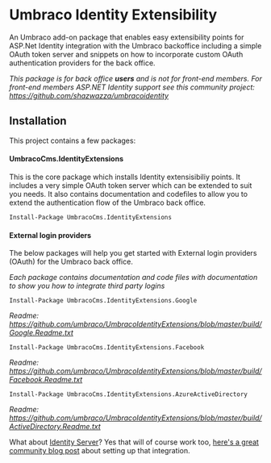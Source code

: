 # Umbraco Identity Extensibility

An Umbraco add-on package that enables easy extensibility points for ASP.Net Identity integration with the Umbraco backoffice including a simple OAuth token server and snippets on how to incorporate custom OAuth authentication providers for the back office.

_This package is for back office **users** and is not for front-end members. For front-end members ASP.NET Identity support see this community project: https://github.com/shazwazza/umbracoidentity_

## Installation

This project contains a few packages:

#### UmbracoCms.IdentityExtensions

This is the core package which installs Identity extensisibiliy points. It includes a very simple OAuth token server which can be extended to suit you needs. It also contains documentation and codefiles to allow you to extend the authentication flow of the Umbraco back office.

    Install-Package UmbracoCms.IdentityExtensions

#### External login providers

The below packages will help you get started with External login providers (OAuth) for the Umbraco back office.

_Each package contains documentation and code files with documentation to show you how to integrate third party logins_

    Install-Package UmbracoCms.IdentityExtensions.Google

_Readme: https://github.com/umbraco/UmbracoIdentityExtensions/blob/master/build/Google.Readme.txt_

    Install-Package UmbracoCms.IdentityExtensions.Facebook
    
_Readme: https://github.com/umbraco/UmbracoIdentityExtensions/blob/master/build/Facebook.Readme.txt_     

    Install-Package UmbracoCms.IdentityExtensions.AzureActiveDirectory
    
_Readme: https://github.com/umbraco/UmbracoIdentityExtensions/blob/master/build/ActiveDirectory.Readme.txt_
  
What about [Identity Server](https://github.com/IdentityServer)? Yes that will of course work too, [here's a great community blog post](https://yuriburger.net/2017/04/26/login-to-umbraco-backoffice-using-identityserver4/) about setting up that integration. 
